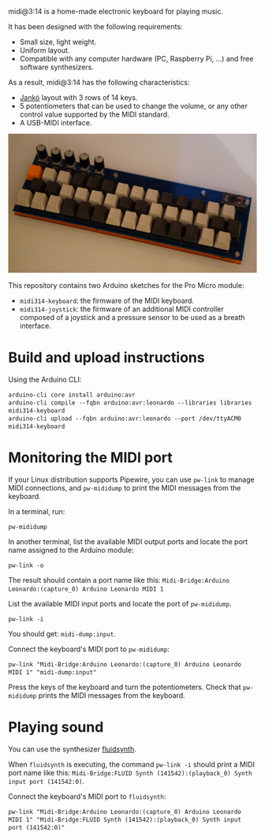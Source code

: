 
midi@3:14 is a home-made electronic keyboard for playing music.

It has been designed with the following requirements:

* Small size, light weight.
* Uniform layout.
* Compatible with any computer hardware (PC, Raspberry Pi, &hellip;) and free software synthesizers.

As a result, midi@3:14 has the following characteristics:

* [Jankó](https://en.wikipedia.org/wiki/Jank%C3%B3_keyboard) layout with 3 rows of 14 keys.
* 5 potentiometers that can be used to change the volume, or any other control value supported by the MIDI standard.
* A USB-MIDI interface.

![midi@3:14 keyboard assembly](images/final-assembly.jpg)

This repository contains two Arduino sketches for the Pro Micro module:

* `midi314-keyboard`: the firmware of the MIDI keyboard.
* `midi314-joystick`: the firmware of an additional MIDI controller composed of a joystick and a pressure sensor to be used as a breath interface.

Build and upload instructions
=============================

Using the Arduino CLI:

```
arduino-cli core install arduino:avr
arduino-cli compile --fqbn arduino:avr:leonardo --libraries libraries midi314-keyboard
arduino-cli upload --fqbn arduino:avr:leonardo --port /dev/ttyACM0 midi314-keyboard
```

Monitoring the MIDI port
========================

If your Linux distribution supports Pipewire, you can use `pw-link` to manage MIDI connections,
and `pw-mididump` to print the MIDI messages from the keyboard.

In a terminal, run:

```
pw-mididump
```

In another terminal, list the available MIDI output ports and locate the port name assigned to the Arduino module:

```
pw-link -o
```

The result should contain a port name like this: `Midi-Bridge:Arduino Leonardo:(capture_0) Arduino Leonardo MIDI 1`

List the available MIDI input ports and locate the port of `pw-mididump`.

```
pw-link -i
```

You should get: `midi-dump:input`.

Connect the keyboard's MIDI port to `pw-mididump`:

```
pw-link "Midi-Bridge:Arduino Leonardo:(capture_0) Arduino Leonardo MIDI 1" "midi-dump:input"
```

Press the keys of the keyboard and turn the potentiometers.
Check that `pw-mididump` prints the MIDI messages from the keyboard.

Playing sound
=============

You can use the synthesizer [fluidsynth](https://www.fluidsynth.org/).

When `fluidsynth` is executing, the command `pw-link -i` should print a MIDI port name like this:
`Midi-Bridge:FLUID Synth (141542):(playback_0) Synth input port (141542:0)`.

Connect the keyboard's MIDI port to `fluidsynth`:

```
pw-link "Midi-Bridge:Arduino Leonardo:(capture_0) Arduino Leonardo MIDI 1" "Midi-Bridge:FLUID Synth (141542):(playback_0) Synth input port (141542:0)"
```
